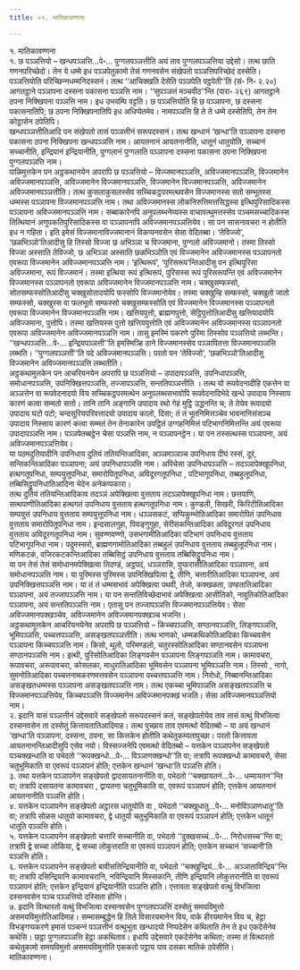 ```yaml
---
title: ०१. मातिकावण्णना

---
```

१. मातिकावण्णना  
१. छ पञ्‍ञत्तियो – खन्धपञ्‍ञत्ति…पे॰… पुग्गलपञ्‍ञत्तीति अयं ताव पुग्गलपञ्‍ञत्तिया उद्देसो। तत्थ छाति गणनपरिच्छेदो। तेन ये धम्मे इध पञ्‍ञपेतुकामो तेसं गणनवसेन संखेपतो पञ्‍ञत्तिपरिच्छेदं दस्सेति। पञ्‍ञत्तियोति परिच्छिन्‍नधम्मनिदस्सनं। तत्थ ‘‘आचिक्खति देसेति पञ्‍ञपेति पट्ठपेती’’ति (सं॰ नि॰ २.२०) आगतट्ठाने पञ्‍ञापना दस्सना पकासना पञ्‍ञत्ति नाम। ‘‘सुपञ्‍ञत्तं मञ्‍चपीठ’’न्ति (पारा॰ २६९) आगतट्ठाने ठपना निक्खिपना पञ्‍ञत्ति नाम। इध उभयम्पि वट्टति। छ पञ्‍ञत्तियोति हि छ पञ्‍ञापना, छ दस्सना पकासनातिपि; छ ठपना निक्खिपनातिपि इध अधिप्पेतमेव। नामपञ्‍ञत्ति हि ते ते धम्मे दस्सेतिपि, तेन तेन कोट्ठासेन ठपेतिपि।  
खन्धपञ्‍ञत्तीतिआदि पन संखेपतो तासं पञ्‍ञत्तीनं सरूपदस्सनं। तत्थ खन्धानं ‘खन्धा’ति पञ्‍ञापना दस्सना पकासना ठपना निक्खिपना खन्धपञ्‍ञत्ति नाम। आयतनानं आयतनानीति, धातूनं धातुयोति, सच्‍चानं सच्‍चानीति, इन्द्रियानं इन्द्रियानीति, पुग्गलानं पुग्गलाति पञ्‍ञापना दस्सना पकासना ठपना निक्खिपना पुग्गलपञ्‍ञत्ति नाम।  
पाळिमुत्तकेन पन अट्ठकथानयेन अपरापि छ पञ्‍ञत्तियो – विज्‍जमानपञ्‍ञत्ति, अविज्‍जमानपञ्‍ञत्ति, विज्‍जमानेन अविज्‍जमानपञ्‍ञत्ति, अविज्‍जमानेन विज्‍जमानपञ्‍ञत्ति, विज्‍जमानेन विज्‍जमानपञ्‍ञत्ति, अविज्‍जमानेन अविज्‍जमानपञ्‍ञत्तीति। तत्थ कुसलाकुसलस्सेव सच्‍चिकट्ठपरमत्थवसेन विज्‍जमानस्स सतो सम्भूतस्स धम्मस्स पञ्‍ञापना विज्‍जमानपञ्‍ञत्ति नाम। तथा अविज्‍जमानस्स लोकनिरुत्तिमत्तसिद्धस्स इत्थिपुरिसादिकस्स पञ्‍ञापना अविज्‍जमानपञ्‍ञत्ति नाम। सब्बाकारेनपि अनुपलब्भनेय्यस्स वाचावत्थुमत्तस्सेव पञ्‍चमसच्‍चादिकस्स तित्थियानं अणुपकतिपुरिसादिकस्स वा पञ्‍ञापनापि अविज्‍जमानपञ्‍ञत्तियेव। सा पन सासनावचरा न होतीति इध न गहिता। इति इमेसं विज्‍जमानाविज्‍जमानानं विकप्पनवसेन सेसा वेदितब्बा। ‘तेविज्‍जो’, ‘छळभिञ्‍ञो’तिआदीसु हि तिस्सो विज्‍जा छ अभिञ्‍ञा च विज्‍जमाना, पुग्गलो अविज्‍जमानो। तस्मा तिस्सो विज्‍जा अस्साति तेविज्‍जो, छ अभिञ्‍ञा अस्साति छळभिञ्‍ञोति एवं विज्‍जमानेन अविज्‍जमानस्स पञ्‍ञापनतो एवरूपा विज्‍जमानेन अविज्‍जमानपञ्‍ञत्ति नाम। ‘इत्थिरूपं’, ‘पुरिसरूप’न्तिआदीसु पन इत्थिपुरिसा अविज्‍जमाना, रूपं विज्‍जमानं। तस्मा इत्थिया रूपं इत्थिरूपं, पुरिसस्स रूपं पुरिसरूपन्ति एवं अविज्‍जमानेन विज्‍जमानस्स पञ्‍ञापनतो एवरूपा अविज्‍जमानेन विज्‍जमानपञ्‍ञत्ति नाम। चक्खुसम्फस्सो, सोतसम्फस्सोतिआदीसु चक्खुसोतादयोपि फस्सोपि विज्‍जमानोयेव। तस्मा चक्खुम्हि सम्फस्सो, चक्खुतो जातो सम्फस्सो, चक्खुस्स वा फलभूतो सम्फस्सो चक्खुसम्फस्सोति एवं विज्‍जमानेन विज्‍जमानस्स पञ्‍ञापनतो एवरूपा विज्‍जमानेन विज्‍जमानपञ्‍ञत्ति नाम। खत्तियपुत्तो, ब्राह्मणपुत्तो, सेट्ठिपुत्तोतिआदीसु खत्तियादयोपि अविज्‍जमाना, पुत्तोपि। तस्मा खत्तियस्स पुत्तो खत्तियपुत्तोति एवं अविज्‍जमानेन अविज्‍जमानस्स पञ्‍ञापनतो एवरूपा अविज्‍जमानेन अविज्‍जमानपञ्‍ञत्ति नाम। तासु इमस्मिं पकरणे पुरिमा तिस्सोव पञ्‍ञत्तियो लब्भन्ति। ‘‘खन्धपञ्‍ञत्ति…पे॰… इन्द्रियपञ्‍ञत्ती’’ति इमस्मिञ्हि ठाने विज्‍जमानस्सेव पञ्‍ञापितत्ता विज्‍जमानपञ्‍ञत्ति लब्भति। ‘‘पुग्गलपञ्‍ञत्ती’’ति पदे अविज्‍जमानपञ्‍ञत्ति। परतो पन ‘तेविज्‍जो’, ‘छळभिञ्‍ञो’तिआदीसु विज्‍जमानेन अविज्‍जमानपञ्‍ञत्ति लब्भतीति।  
अट्ठकथामुत्तकेन पन आचरियनयेन अपरापि छ पञ्‍ञत्तियो – उपादापञ्‍ञत्ति, उपनिधापञ्‍ञत्ति, समोधानपञ्‍ञत्ति, उपनिक्खित्तपञ्‍ञत्ति, तज्‍जापञ्‍ञत्ति, सन्ततिपञ्‍ञत्तीति । तत्थ यो रूपवेदनादीहि एकत्तेन वा अञ्‍ञत्तेन वा रूपवेदनादयो विय सच्‍चिकट्ठपरमत्थेन अनुपलब्भसभावोपि रूपवेदनादिभेदे खन्धे उपादाय निस्साय कारणं कत्वा सम्मतो सत्तो। तानि तानि अङ्गानि उपादाय रथो गेहं मुट्ठि उद्धनन्ति च; ते तेयेव रूपादयो उपादाय घटो पटो; चन्दसूरियपरिवत्तादयो उपादाय कालो, दिसा; तं तं भूतनिमित्तञ्‍चेव भावनानिसंसञ्‍च उपादाय निस्साय कारणं कत्वा सम्मतं तेन तेनाकारेन उपट्ठितं उग्गहनिमित्तं पटिभागनिमित्तन्ति अयं एवरूपा उपादापञ्‍ञत्ति नाम। पञ्‍ञपेतब्बट्ठेन चेसा पञ्‍ञत्ति नाम, न पञ्‍ञापनट्ठेन। या पन तस्सत्थस्स पञ्‍ञापना, अयं अविज्‍जमानपञ्‍ञत्तियेव।  
या पठमदुतियादीनि उपनिधाय दुतियं ततियन्तिआदिका, अञ्‍ञमञ्‍ञञ्‍च उपनिधाय दीघं रस्सं, दूरं, सन्तिकन्तिआदिका पञ्‍ञापना; अयं उपनिधापञ्‍ञत्ति नाम। अपिचेसा उपनिधापञ्‍ञत्ति – तदञ्‍ञापेक्खूपनिधा, हत्थगतूपनिधा, सम्पयुत्तूपनिधा, समारोपितूपनिधा, अविदूरगतूपनिधा , पटिभागूपनिधा, तब्बहुलूपनिधा, तब्बिसिट्ठूपनिधातिआदिना भेदेन अनेकप्पकारा।  
तत्थ दुतियं ततियन्तिआदिकाव तदञ्‍ञं अपेक्खित्वा वुत्तताय तदञ्‍ञापेक्खूपनिधा नाम। छत्तपाणि, सत्थपाणीतिआदिका हत्थगतं उपनिधाय वुत्तताय हत्थगतूपनिधा नाम। कुण्डली, सिखरी, किरिटीतिआदिका सम्पयुत्तं उपनिधाय वुत्तताय सम्पयुत्तूपनिधा नाम। धञ्‍ञसकटं, सप्पिकुम्भोतिआदिका समारोपितं उपनिधाय वुत्तताय समारोपितूपनिधा नाम। इन्दसालगुहा, पियङ्गुगुहा, सेरीसकन्तिआदिका अविदूरगतं उपनिधाय वुत्तताय अविदूरगतूपनिधा नाम। सुवण्णवण्णो, उसभगामीतिआदिका पटिभागं उपनिधाय वुत्तताय पटिभागूपनिधा नाम। पदुमस्सरो, ब्राह्मणगामोतिआदिका तब्बहुलं उपनिधाय वुत्तताय तब्बहुलूपनिधा नाम। मणिकटकं, वजिरकटकन्तिआदिका तब्बिसिट्ठं उपनिधाय वुत्तताय तब्बिसिट्ठूपनिधा नाम।  
या पन तेसं तेसं समोधानमपेक्खित्वा तिदण्डं, अट्ठपदं, धञ्‍ञरासि, पुप्फरासीतिआदिका पञ्‍ञापना, अयं समोधानपञ्‍ञत्ति नाम। या पुरिमस्स पुरिमस्स उपनिक्खिपित्वा द्वे, तीणि, चत्तारीतिआदिका पञ्‍ञापना, अयं उपनिक्खित्तपञ्‍ञत्ति नाम। या तं तं धम्मसभावं अपेक्खित्वा पथवी, तेजो, कक्खळता, उण्हतातिआदिका पञ्‍ञापना, अयं तज्‍जापञ्‍ञत्ति नाम। या पन सन्ततिविच्छेदाभावं अपेक्खित्वा आसीतिको, नावुतिकोतिआदिका पञ्‍ञापना, अयं सन्ततिपञ्‍ञत्ति नाम। एतासु पन तज्‍जापञ्‍ञत्ति विज्‍जमानपञ्‍ञत्तियेव। सेसा अविज्‍जमानपक्खञ्‍चेव, अविज्‍जमानेन अविज्‍जमानपक्खञ्‍च भजन्ति।  
अट्ठकथामुत्तकेन आचरियनयेनेव अपरापि छ पञ्‍ञत्तियो – किच्‍चपञ्‍ञत्ति, सण्ठानपञ्‍ञत्ति, लिङ्गपञ्‍ञत्ति, भूमिपञ्‍ञत्ति, पच्‍चत्तपञ्‍ञत्ति, असङ्खतपञ्‍ञत्तीति। तत्थ भाणको, धम्मकथिकोतिआदिका किच्‍चवसेन पञ्‍ञापना किच्‍चपञ्‍ञत्ति नाम। किसो, थूलो, परिमण्डलो, चतुरस्सोतिआदिका सण्ठानवसेन पञ्‍ञापना सण्ठानपञ्‍ञत्ति नाम। इत्थी, पुरिसोतिआदिका लिङ्गवसेन पञ्‍ञापना लिङ्गपञ्‍ञति नाम। कामावचरा, रूपावचरा, अरूपावचरा, कोसलका, माधुरातिआदिका भूमिवसेन पञ्‍ञापना भूमिपञ्‍ञत्ति नाम। तिस्सो , नागो, सुमनोतिआदिका पच्‍चत्तनामकरणमत्तवसेन पञ्‍ञापना पच्‍चत्तपञ्‍ञत्ति नाम। निरोधो, निब्बानन्तिआदिका असङ्खतधम्मस्स पञ्‍ञापना असङ्खतपञ्‍ञत्ति नाम। तत्थ एकच्‍चा भूमिपञ्‍ञत्ति असङ्खतपञ्‍ञत्ति च विज्‍जमानपञ्‍ञत्तियेव, किच्‍चपञ्‍ञत्ति विज्‍जमानेन अविज्‍जमानपक्खं भजति। सेसा अविज्‍जमानपञ्‍ञत्तियो नाम।  
२. इदानि यासं पञ्‍ञत्तीनं उद्देसवारे सङ्खेपतो सरूपदस्सनं कतं, सङ्खेपतोयेव ताव तासं वत्थुं विभजित्वा दस्सनवसेन ता दस्सेतुं कित्तावतातिआदिमाह। तत्थ पुच्छाय ताव एवमत्थो वेदितब्बो – या अयं खन्धानं ‘खन्धा’ति पञ्‍ञापना, दस्सना, ठपना, सा कित्तकेन होतीति कथेतुकम्यतापुच्छा। परतो कित्तावता आयतनानन्तिआदीसुपि एसेव नयो। विस्सज्‍जनेपि एवमत्थो वेदितब्बो – यत्तकेन पञ्‍ञापनेन सङ्खेपतो पञ्‍चक्खन्धाति वा पभेदतो ‘‘रूपक्खन्धो…पे॰… विञ्‍ञाणक्खन्धो’’ति वा; तत्रापि रूपक्खन्धो कामावचरो, सेसा चतुभूमिकाति वा एवरूपं पञ्‍ञापनं होति; एत्तकेन खन्धानं ‘खन्धा’ति पञ्‍ञत्ति होति।  
३. तथा यत्तकेन पञ्‍ञापनेन सङ्खेपतो द्वादसायतनानीति वा, पभेदतो ‘‘चक्खायतनं…पे॰… धम्मायतन’’न्ति वा; तत्रापि दसायतना कामावचरा , द्वायतना चतुभूमिकाति वा, एवरूपं पञ्‍ञापनं होति; एत्तकेन आयतनानं आयतनानीति पञ्‍ञत्ति होति।  
४. यत्तकेन पञ्‍ञापनेन सङ्खेपतो अट्ठारस धातुयोति वा , पभेदतो ‘‘चक्खुधातु…पे॰… मनोविञ्‍ञाणधातू’’ति वा; तत्रापि सोळस धातुयो कामावचरा, द्वे धातुयो चतुभूमिकाति वा एवरूपं पञ्‍ञापनं होति; एत्तकेन धातूनं धातूति पञ्‍ञत्ति होति।  
५. यत्तकेन पञ्‍ञापनेन सङ्खेपतो चत्तारि सच्‍चानीति वा, पभेदतो ‘‘दुक्खसच्‍चं…पे॰… निरोधसच्‍च’’न्ति वा; तत्रापि द्वे सच्‍चा लोकिया, द्वे सच्‍चा लोकुत्तराति वा एवरूपं पञ्‍ञापनं होति; एत्तकेन सच्‍चानं ‘सच्‍चानी’ति पञ्‍ञत्ति होति।  
६. यत्तकेन पञ्‍ञापनेन सङ्खेपतो बावीसतिन्द्रियानीति वा, पभेदतो ‘‘चक्खुन्द्रियं…पे॰… अञ्‍ञाताविन्द्रिय’’न्ति वा; तत्रापि दसिन्द्रियानि कामावचरानि, नविन्द्रियानि मिस्सकानि, तीणि इन्द्रियानि लोकुत्तरानीति वा एवरूपं पञ्‍ञापनं होति; एत्तकेन इन्द्रियानं इन्द्रियानीति पञ्‍ञत्ति होति। एत्तावता सङ्खेपतो वत्थुं विभजित्वा दस्सनवसेन पञ्‍च पञ्‍ञत्तियो दस्सिता होन्ति।  
७. इदानि वित्थारतो वत्थुं विभजित्वा दस्सनवसेन पुग्गलपञ्‍ञत्तिं दस्सेतुं समयविमुत्तो असमयविमुत्तोतिआदिमाह। सम्मासम्बुद्धेन हि तिले विसारयमानेन विय, वाके हीरयमानेन विय च, हेट्ठा विभङ्गप्पकरणे इमासं पञ्‍चन्‍नं पञ्‍ञत्तीनं वत्थुभूता खन्धादयो निप्पदेसेन कथिताति तेन ते इध एकदेसेनेव कथेसि। छट्ठा पुग्गलपञ्‍ञत्ति हेट्ठा अकथिताव। इधापि उद्देसवारे एकदेसेनेव कथिता; तस्मा तं वित्थारतो कथेतुकामो समयविमुत्तो असमयविमुत्तोति एककतो पट्ठाय याव दसका मातिकं ठपेसीति।  
मातिकावण्णना।  